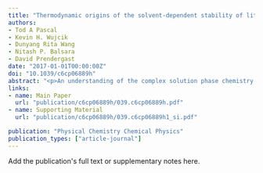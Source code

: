 ```yaml
---
title: "Thermodynamic origins of the solvent-dependent stability of lithium polysulfides from first principles"
authors:
- Tod A Pascal
- Kevin H. Wujcik
- Dunyang Rita Wang
- Nitash P. Balsara
- David Prendergast
date: "2017-01-01T00:00:00Z"
doi: "10.1039/c6cp06889h"
abstract: "<p>An understanding of the complex solution phase chemistry of dissolved lithium polysulfides is critical to approaches aimed at improving the cyclability and commercial viability of lithium sulfur batteries.</p>"
links:
- name: Main Paper
  url: "publication/c6cp06889h/039.c6cp06889h.pdf" 
- name: Supporting Material
  url: "publication/c6cp06889h/039.c6cp06889h1_si.pdf" 

publication: "Physical Chemistry Chemical Physics"
publication_types: ["article-journal"]
---
```


Add the publication's full text or supplementary notes here.
